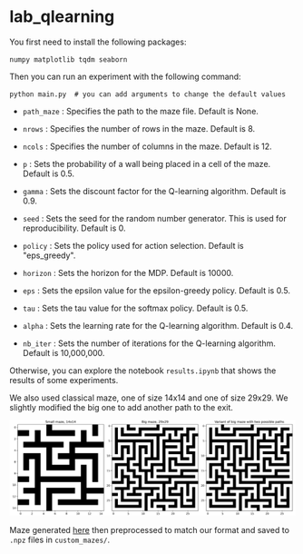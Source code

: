 # lab_qlearning

You first need to install the following packages:
```
numpy matplotlib tqdm seaborn
```

Then you can run an experiment with the following command:
```
python main.py  # you can add arguments to change the default values
```

- `path_maze` : Specifies the path to the maze file. Default is None.

- `nrows` : Specifies the number of rows in the maze. Default is 8.

- `ncols` : Specifies the number of columns in the maze. Default is 12.

- `p` : Sets the probability of a wall being placed in a cell of the maze. Default is 0.5.

- `gamma` : Sets the discount factor for the Q-learning algorithm. Default is 0.9.

- `seed` : Sets the seed for the random number generator. This is used for reproducibility. Default is 0.

- `policy` : Sets the policy used for action selection. Default is "eps_greedy".

- `horizon` : Sets the horizon for the MDP. Default is 10000.

- `eps` : Sets the epsilon value for the epsilon-greedy policy. Default is 0.5.

- `tau` : Sets the tau value for the softmax policy. Default is 0.5.

- `alpha` : Sets the learning rate for the Q-learning algorithm. Default is 0.4.

- `nb_iter` : Sets the number of iterations for the Q-learning algorithm. Default is 10,000,000.

Otherwise, you can explore the notebook `results.ipynb` that shows the results of some experiments.

We also used classical maze, one of size 14x14 and one of size 29x29. We slightly modified the big one to add another path to the exit.

![maze](./custom_mazes/custom_mazes.png)

Maze generated [here](https://keesiemeijer.github.io/maze-generator/#generate) then preprocessed to match our format and saved to `.npz` files in `custom_mazes/`.